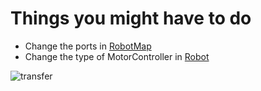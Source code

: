 # Things you might have to do

- Change the ports in [RobotMap](RobotMap.java)
- Change the type of MotorController in [Robot](Robot.java)

![transfer](https://imgur.com/pSSPmJB.png)
